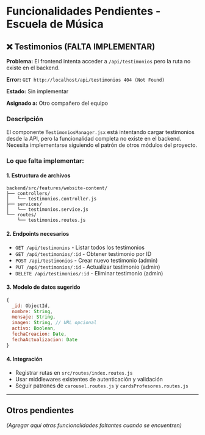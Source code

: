 # Funcionalidades Pendientes - Escuela de Música

## ❌ Testimonios (FALTA IMPLEMENTAR)

**Problema:** El frontend intenta acceder a `/api/testimonios` pero la ruta no existe en el backend.

**Error:** `GET http://localhost/api/testimonios 404 (Not Found)`

**Estado:** Sin implementar

**Asignado a:** Otro compañero del equipo

### Descripción
El componente `TestimoniosManager.jsx` está intentando cargar testimonios desde la API, pero la funcionalidad completa no existe en el backend. Necesita implementarse siguiendo el patrón de otros módulos del proyecto.

### Lo que falta implementar:

#### 1. Estructura de archivos
```
backend/src/features/website-content/
├── controllers/
│   └── testimonios.controller.js
├── services/
│   └── testimonios.service.js
└── routes/
    └── testimonios.routes.js
```

#### 2. Endpoints necesarios
- `GET /api/testimonios` - Listar todos los testimonios
- `GET /api/testimonios/:id` - Obtener testimonio por ID
- `POST /api/testimonios` - Crear nuevo testimonio (admin)
- `PUT /api/testimonios/:id` - Actualizar testimonio (admin)
- `DELETE /api/testimonios/:id` - Eliminar testimonio (admin)

#### 3. Modelo de datos sugerido
```javascript
{
  _id: ObjectId,
  nombre: String,
  mensaje: String,
  imagen: String, // URL opcional
  activo: Boolean,
  fechaCreacion: Date,
  fechaActualizacion: Date
}
```

#### 4. Integración
- Registrar rutas en `src/routes/index.routes.js`
- Usar middlewares existentes de autenticación y validación
- Seguir patrones de `carousel.routes.js` y `cardsProfesores.routes.js`

---

## Otros pendientes
_(Agregar aquí otras funcionalidades faltantes cuando se encuentren)_